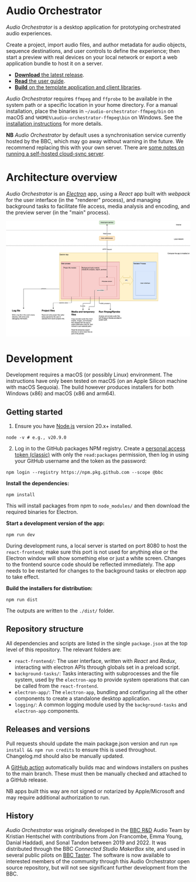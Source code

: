 # Audio Orchestrator

_Audio Orchestrator_ is a desktop application for prototyping orchestrated audio experiences.

Create a project, import audio files, and author metadata for audio objects, sequence destinations, and user controls to define the experience; then start a preview with real devices on your local network or export a web application bundle to host it on a server.

 * [**Download** the latest release](https://github.com/bbc/audio-orchestrator/releases).
 * [**Read** the user guide](https://bbc.github.io/audio-orchestrator).
 * [**Build** on the template application and client libraries](https://github.com/bbc/audio-orchestration).

_Audio Orchestrator_ requires `ffmpeg` and `ffprobe` to be available in the system path or a specific location in your home directory. For a manual installation, place the binaries in `~/audio-orchestrator-ffmpeg/bin` on macOS and `%HOME%\audio-orchestrator-ffmpeg\bin` on Windows. See the [installation instructions](https://bbc.github.io/audio-orchestrator/installation/) for more details.

**NB** _Audio Orchestrator_ by default uses a synchronisation service currently hosted by the BBC, which may go away without warning in the future. We recommend replacing this with your own server. There are [some notes on running a self-hosted cloud-sync server](https://github.com/bbc/audio-orchestration/issues/64).

# Architecture overview

_Audio Orchestrator_ is an [_Electron_](https://www.electronjs.org/) app, using a _React_ app built with _webpack_ for the user interface (in the "renderer" process), and managing background tasks to facilitate file access, media analysis and encoding, and the preview server (in the "main" process).

![Architecture overview](./docs/OrchestratorArchitecture_KH_2025-01-17.drawio.png)

# Development

Development requires a macOS (or possibly Linux) environment. The instructions have only been tested on macOS (on an Apple Silicon machine with macOS Sequoia). The build however produces installers for both Windows (x86) and macOS (x86 and arm64).

## Getting started

1. Ensure you have [Node.js](https://nodejs.org/en/) version 20.x+ installed.

```
node -v # e.g., v20.9.0
```

2. Log in to the GitHub packages NPM registry. Create a [personal access token (classic)](https://github.com/settings/tokens) with only the `read:packages` permission, then log in using your GitHub username and the token as the password:

```
npm login --registry https://npm.pkg.github.com --scope @bbc
```

**Install the dependencies:**

```
npm install
```

This will install packages from npm to `node_modules/` and then download the required binaries for Electron.

**Start a development version of the app:**

```
npm run dev
```

During development runs, a local server is started on port 8080 to host the `react-frontend`; make sure this port is not used for anything else or the Electron window will show something else or just a white screen. Changes to the frontend source code should be reflected immediately. The app needs to be restarted for changes to the background tasks or electron app to take effect.

**Build the installers for distribution:**

```
npm run dist
```

The outputs are written to the `./dist/` folder.

## Repository structure

All dependencies and scripts are listed in the single `package.json` at the top level of this repository. The relevant folders are:

  * `react-frontend/`: The user interface, written with _React_ and _Redux_, interacting with electron APIs through globals set in a preload script.
  * `background-tasks/`: Tasks interacting with subprocesses and the file system, used by the `electron-app` to provide system operations that can be called from the `react-frontend`.
  * `electron-app/`: The `electron-app`, bundling and configuring all the other components to create a standalone desktop application.
  * `logging/`: A common logging module used by the `background-tasks` and `electron-app` components.

## Releases and versions

Pull requests should update the main package.json version and run `npm install && npm run credits` to ensure this is used throughout. Changelog.md should also be manually updated.

A [GitHub action](.github/workflows/build.yml) automatically builds mac and windows installers on pushes to the main branch. These must then be manually checked and attached to a GitHub release.

NB apps built this way are not signed or notarized by Apple/Microsoft and may require additional authorization to run.

## History

_Audio Orchestrator_ was originally developed in the [BBC R&D](https://www.bbc.co.uk/rd/) Audio Team by Kristian Hentschel with contributions from Jon Francombe, Emma Young, Danial Haddadi, and Sonal Tandon between 2019 and 2022. It was distributed through the BBC _Connected Studio MakerBox_ site, and used in several public pilots on [BBC Taster](https://www.bbc.co.uk/taster/). The software is now available to interested members of the community through this Audio Orchestrator open source repository, but will not see significant further development from the BBC.